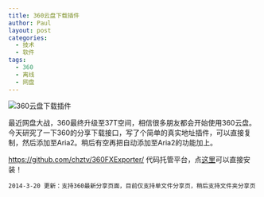 ```yaml
---
title: 360云盘下载插件
author: Paul
layout: post
categories:
  - 技术
  - 软件
tags:
  - 360
  - 离线
  - 网盘
--- 
```



![360云盘下载插件](http://img.hz.mk/2014-0103/360fx.png)

最近网盘大战，360最终升级至37T空间，相信很多朋友都会开始使用360云盘。今天研究了一下360的分享下载接口，写了个简单的真实地址插件，可以直接复制，然后添加至Aria2。稍后有空再把自动添加至Aria2的功能加上。

<a href="https://github.com/chztv/360FXExporter/" target="_blank">https://github.com/chztv/360FXExporter/</a> 代码托管平台，点<a href="https://raw.github.com/chztv/360FXExporter/master/360FXExporter.user.js" target="_blank">这里</a>可以直接安装！ 

`2014-3-20 更新：支持360最新分享页面，目前仅支持单文件分享页，稍后支持文件夹分享页`

